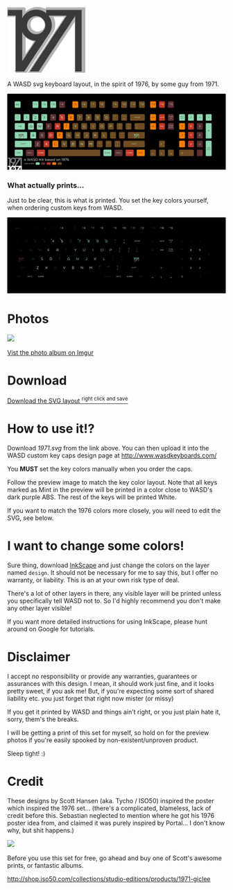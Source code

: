 ![](1971.logo.png)

A WASD svg keyboard layout, in the spirit of 1976, by some guy from 1971.

![](preview.png)

### What actually prints...

Just to be clear, this is what is printed. You set the key colors yourself, when ordering custom keys from WASD.

![](what-prints-preview.png)

# Photos

[![](http://i.imgur.com/BXD9ZYxl.jpg)](http://imgur.com/a/IVlZk)

[Vist the photo album on Imgur](http://imgur.com/a/IVlZk)

# Download

[Download the SVG layout <sup>right click and save</sup>](https://raw.githubusercontent.com/jasonm23/1971-wasd/master/1971.svg)

# How to use it!?

Download _1971.svg_ from the link above.  You can then upload it into the WASD custom key caps design page at http://www.wasdkeyboards.com/

You **MUST** set the key colors manually when you order the caps.

Follow the preview image to match the key color layout. Note that all keys marked as Mint in the preview will be printed in a color close to WASD's dark purple ABS. The rest of the keys will be printed White.

If you want to match the 1976 colors more closely, you will need to edit the SVG, see below.

# I want to change some colors!

Sure thing, download [InkScape](https://inkscape.org/en/download/) and just change the colors on the layer named `design`.  It should not be necessary for me to say this, but I offer no warranty, or liability. This is an at your own risk type of deal.

There's a lot of other layers in there, any visible layer will be printed unless you specifically tell WASD not to. So I'd highly recommend you don't make any other layer visible!

If you want more detailed instructions for using InkScape, please hunt around on Google for tutorials.

# Disclaimer

I accept no responsibility or provide any warranties, guarantees or assurances with this design. I mean, it should work just fine, and it looks pretty sweet, if you ask me! But, if you're expecting some sort of shared liability etc. you just forget that right now mister (or missy)

If you get it printed by WASD and things ain't right, or you just plain hate it, sorry, them's the breaks.

I will be getting a print of this set for myself, so hold on for the preview photos if you're easily spooked by non-existent/unproven product.

Sleep tight! :)

# Credit

These designs by Scott Hansen (aka. Tycho / ISO50) inspired the poster which inspired the 1976 set... (there's a complicated, blameless, lack of credit before this. Sebastian neglected to mention where he got his 1976 poster idea from, and claimed it was purely inspired by Portal... I don't know why, but shit happens.)

[![](http://blog.iso50.com/wp-content/uploads/2007/11/iso50-vuela-thumb.jpg)](http://blog.iso50.com)

Before you use this set for free, go ahead and buy one of Scott's awesome prints, or fantastic albums.

http://shop.iso50.com/collections/studio-editions/products/1971-giclee

